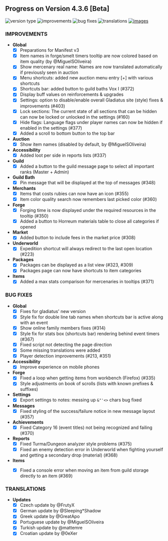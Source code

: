 ## Progress on Version 4.3.6 [Beta]

![version type](https://img.shields.io/badge/version-beta-yellow.svg?style=flat-square)
![improvements](https://img.shields.io/badge/improvements-23-green.svg?style=flat-square)
![bug fixes](https://img.shields.io/badge/bug%20fixes-16-red.svg?style=flat-square)
![translations](https://img.shields.io/badge/translations-6-blue.svg?style=flat-square)
[![images](https://img.shields.io/badge/🖼️-Preview-blueviolet.svg?style=flat-square)](/documentation/PROGRESS_W_IMG.md)

### IMPROVEMENTS
- **Global**
	- [x] Preparations for Manifest v3
	- [x] Item names in forge/smelt timers tooltip are now colored based on item quality (by @MiguelSOliveira)	
	- [x] Show mercenary real name: Names are now translated automatically if previously seen in auction
	- [x] Menu shortcuts: added new auction menu entry [+] with various shortcuts	
	- [x] Shortcuts bar: added button to guild baths Vox I (#372)	
	- [x] Display buff values on reinforcements & upgrades
	- [x] Settings: option to disable/enable overall Gladiatus site (style) fixes & improvements (#403)
	- [x] Lock sections: The current state of all sections that can be hidden can now be locked or unlocked in the settings (#160)
	- [x] Hide flags: Language flags under player names can now be hidden if enabled in the settings (#377)
	- [x] Added a scroll to bottom button to the top bar
	
- **Auction**
	- [x] Show item names (disabled by default, by @MiguelSOliveira)
        	
- **Accessibility**
	- [x] Added loot per side in reports lists (#337)

- **Guild**
	- [x] Added a button to the guild message page to select all important ranks (Master + Admin)
		
- **Guild Bath**
	- [x] Pin message that will be displayed at the top of messages (#348)            
	
- **Merchants**
	- [x] Items that costs rubies can now have an icon (#355)
	- [x] Item color quality search now remembers last picked color (#360)	
	
- **Forge**
	- [x] Forging time is now displayed under the required resources in the tooltip (#350)	
	- [x] Added a button to Horreum materials table to close all categories if opened
	
- **Market**
	- [x] Added button to include fees in the market price (#308)

- **Underworld**
	- [x] Expedition shortcut will always redirect to the last open location (#223)

- **Packages**
	- [x] Packages can be displayed as a list view (#323, #309)
	- [x] Packages page can now have shortcuts to item categories

- **Items**
	- [x] Added a max stats comparison for mercenaries in tooltips (#371)

### BUG FIXES
- **Global**
	- [x] Fixes for gladiatus' new version
	- [x] Style fix for double line tab names when shortcuts bar is active along with an event
	- [x] Show online family members fixes (#314)
	- [x] Style fix for stats box (shortcuts bar) rendering behind event timers (#367)
	- [x] Fixed script not detecting the page direction
	- [x] Some missing translations were added
	- [x] Player detection improvements (#213, #351) 

- **Accessibility**
	- [x] Improve experience on mobile phones

- **Forge**
	- [x] Fixed a loop when getting items from workbench (Firefox) (#335)
	- [x] Style adjustments on book of scrolls (lists with known prefixes & suffixes)

- **Settings**
	- [x] Export settings to notes: messing up `&"'<>` chars bug fixed

- **Messages**
	- [x] Fixed styling of the success/failure notice in new message layout (#357)

- **Achievements**
	- [x] Fixed Category 16 (event titles) not being recognized and failing (#370)
        
- **Reports**
	- [x] Fixed Turma/Dungeon analyzer style problems (#375)
	- [x] Fixed an enemy detection error in Underworld when fighting yourself and getting a secondary drop (material) (#368)

- **Items**
	- [x] Fixed a console error when moving an item from guild storage directly to an item (#369)


### TRANSLATIONS
-  **Updates**
	- [x] Czech update by @FrutyX
	- [x] German update by @Sleeping*Shadow
	- [x] Greek update by @GreatApo
	- [x] Portuguese update by @MiguelSOliveira
	- [x] Turkish update by @mattemre
	- [x] Croatian update by @0eXer
